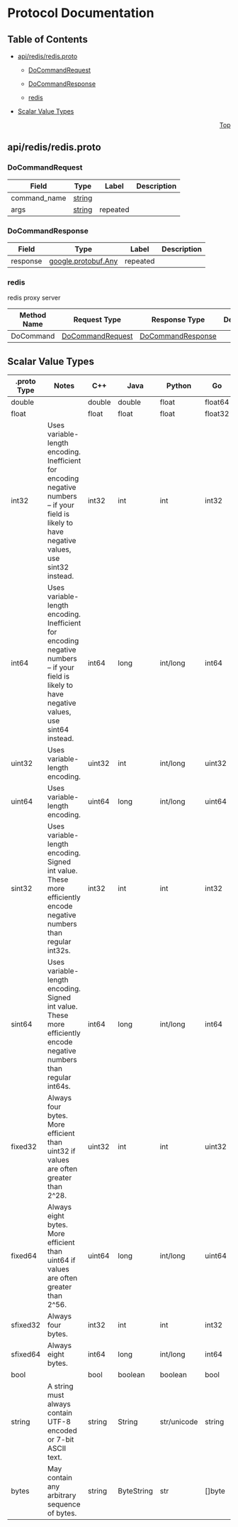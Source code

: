 # Protocol Documentation
<a name="top"></a>

## Table of Contents

- [api/redis/redis.proto](#api/redis/redis.proto)
    - [DoCommandRequest](#atomix.redis.DoCommandRequest)
    - [DoCommandResponse](#atomix.redis.DoCommandResponse)
  
  
  
    - [redis](#atomix.redis.redis)
  

- [Scalar Value Types](#scalar-value-types)



<a name="api/redis/redis.proto"></a>
<p align="right"><a href="#top">Top</a></p>

## api/redis/redis.proto



<a name="atomix.redis.DoCommandRequest"></a>

### DoCommandRequest



| Field | Type | Label | Description |
| ----- | ---- | ----- | ----------- |
| command_name | [string](#string) |  |  |
| args | [string](#string) | repeated |  |






<a name="atomix.redis.DoCommandResponse"></a>

### DoCommandResponse



| Field | Type | Label | Description |
| ----- | ---- | ----- | ----------- |
| response | [google.protobuf.Any](#google.protobuf.Any) | repeated |  |





 

 

 


<a name="atomix.redis.redis"></a>

### redis
redis proxy server

| Method Name | Request Type | Response Type | Description |
| ----------- | ------------ | ------------- | ------------|
| DoCommand | [DoCommandRequest](#atomix.redis.DoCommandRequest) | [DoCommandResponse](#atomix.redis.DoCommandResponse) |  |

 



## Scalar Value Types

| .proto Type | Notes | C++ | Java | Python | Go | C# | PHP | Ruby |
| ----------- | ----- | --- | ---- | ------ | -- | -- | --- | ---- |
| <a name="double" /> double |  | double | double | float | float64 | double | float | Float |
| <a name="float" /> float |  | float | float | float | float32 | float | float | Float |
| <a name="int32" /> int32 | Uses variable-length encoding. Inefficient for encoding negative numbers – if your field is likely to have negative values, use sint32 instead. | int32 | int | int | int32 | int | integer | Bignum or Fixnum (as required) |
| <a name="int64" /> int64 | Uses variable-length encoding. Inefficient for encoding negative numbers – if your field is likely to have negative values, use sint64 instead. | int64 | long | int/long | int64 | long | integer/string | Bignum |
| <a name="uint32" /> uint32 | Uses variable-length encoding. | uint32 | int | int/long | uint32 | uint | integer | Bignum or Fixnum (as required) |
| <a name="uint64" /> uint64 | Uses variable-length encoding. | uint64 | long | int/long | uint64 | ulong | integer/string | Bignum or Fixnum (as required) |
| <a name="sint32" /> sint32 | Uses variable-length encoding. Signed int value. These more efficiently encode negative numbers than regular int32s. | int32 | int | int | int32 | int | integer | Bignum or Fixnum (as required) |
| <a name="sint64" /> sint64 | Uses variable-length encoding. Signed int value. These more efficiently encode negative numbers than regular int64s. | int64 | long | int/long | int64 | long | integer/string | Bignum |
| <a name="fixed32" /> fixed32 | Always four bytes. More efficient than uint32 if values are often greater than 2^28. | uint32 | int | int | uint32 | uint | integer | Bignum or Fixnum (as required) |
| <a name="fixed64" /> fixed64 | Always eight bytes. More efficient than uint64 if values are often greater than 2^56. | uint64 | long | int/long | uint64 | ulong | integer/string | Bignum |
| <a name="sfixed32" /> sfixed32 | Always four bytes. | int32 | int | int | int32 | int | integer | Bignum or Fixnum (as required) |
| <a name="sfixed64" /> sfixed64 | Always eight bytes. | int64 | long | int/long | int64 | long | integer/string | Bignum |
| <a name="bool" /> bool |  | bool | boolean | boolean | bool | bool | boolean | TrueClass/FalseClass |
| <a name="string" /> string | A string must always contain UTF-8 encoded or 7-bit ASCII text. | string | String | str/unicode | string | string | string | String (UTF-8) |
| <a name="bytes" /> bytes | May contain any arbitrary sequence of bytes. | string | ByteString | str | []byte | ByteString | string | String (ASCII-8BIT) |

